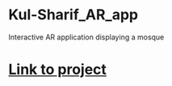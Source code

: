 # Kul-Sharif_AR_app
Interactive AR application displaying a mosque

# [Link to project](<https://drive.google.com/drive/folders/1TJS4EjGpbgDPqW8VoUFq8o5Vs-Tn3urr?usp=sharing> "Kul Sharif app")
